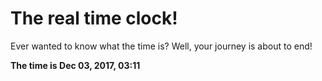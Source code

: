 # The real time clock!

Ever wanted to know what the time is? Well, your journey is about to end!

**The time is Dec 03, 2017, 03:11**